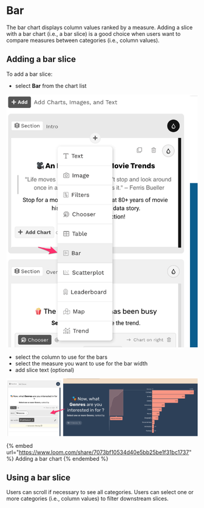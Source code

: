 # Bar

The bar chart displays column values ranked by a measure. Adding a slice with a bar chart (i.e., a bar slice) is a good choice when users want to compare measures between categories (i.e., column values).

## Adding a bar slice

To add a bar slice:

* select **Bar** from the chart list

![Select Bar from the dropdown](<../../../.gitbook/assets/image (349) (1).png>)

* select the column to use for the bars
* select the measure you want to use for the bar width
* add slice text (optional)

![A bar slice](<../../../.gitbook/assets/image (307).png>)

{% embed url="https://www.loom.com/share/7073bf10534d40e5bb25be1f31bc1737" %}
Adding a bar chart
{% endembed %}

## Using a bar slice

Users can scroll if necessary to see all categories. Users can select one or more categories (i.e., column values) to filter downstream slices.&#x20;

